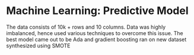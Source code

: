 # Machine Learning: Predictive Model
The data consists of 10k + rows and 10 columns.
Data was highly imbalanced, hence used various techniques to overcome this issue.
The best model came out to be Ada and gradient boosting ran on new dataset synthesized using SMOTE
